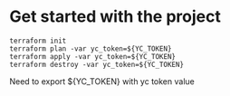 # Get started with the project
```shell
terraform init
terraform plan -var yc_token=${YC_TOKEN}
terraform apply -var yc_token=${YC_TOKEN}
terraform destroy -var yc_token=${YC_TOKEN}
```
Need to export ${YC_TOKEN} with yc token value